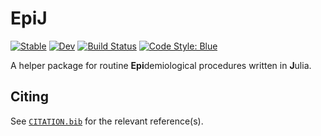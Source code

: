 # EpiJ 

[![Stable](https://img.shields.io/badge/docs-stable-blue.svg)](https://juliahealth.org/EpiJ/stable) [![Dev](https://img.shields.io/badge/docs-dev-blue.svg)](https://juliahealth.org/EpiJ/dev) [![Build Status](https://github.com/JuliaHealth/EpiJ/actions/workflows/CI.yml/badge.svg?branch=)](https://github.com/JuliaHealth/EpiJ/actions/workflows/CI.yml?query=branch%3A) [![Code Style: Blue](https://img.shields.io/badge/code%20style-blue-4495d1.svg)](https://github.com/invenia/BlueStyle)

A helper package for routine **Epi**demiological procedures written in **J**ulia.

## Citing

See [`CITATION.bib`](CITATION.bib) for the relevant reference(s).
